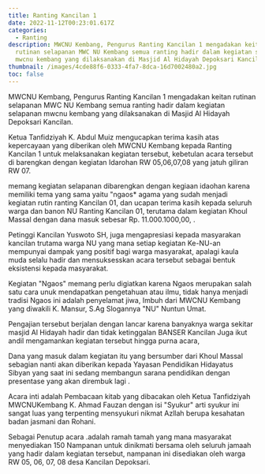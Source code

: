```yaml
---
title: Ranting Kancilan 1
date: 2022-11-12T00:23:01.617Z
categories:
  - Ranting
description: MWCNU Kembang, Pengurus Ranting Kancilan 1 mengadakan keitan
  rutinan selapanan MWC NU Kembang semua ranting hadir dalam kegiatan selapanan
  mwcnu kembang yang dilaksanakan di Masjid Al Hidayah Depoksari Kancilan.
thumbnail: /images/4cde88f6-0333-4fa7-8dca-16d7002480a2.jpg
toc: false
---
```

MWCNU Kembang, Pengurus Ranting Kancilan 1 mengadakan keitan rutinan selapanan MWC NU Kembang semua ranting hadir dalam kegiatan selapanan mwcnu kembang yang dilaksanakan di Masjid Al Hidayah Depoksari Kancilan.

Ketua Tanfidziyah K. Abdul Muiz mengucapkan terima kasih atas kepercayaan yang diberikan oleh MWCNU Kembang kepada Ranting Kancilan 1 untuk melaksanakan kegiatan tersebut, kebetulan acara tersebut di barengkan dengan kegiatan Idarohan RW 05,06,07,08 yang jatuh giliran RW 07.

memang kegiatan selapanan dibarengkan dengan kegiaan idaohan karena memiliki tema yang sama yaitu "ngaos* agama yang sudah menjadi kegiatan rutin ranting Kancilan 01, dan ucapan terima kasih kepada seluruh warga dan banon NU Ranting Kancilan 01, terutama dalam kegiatan Khoul Massal dengan dana masuk sebesar Rp. 11.000.1000,00, .

Petinggi Kancilan Yuswoto SH, juga mengapresiasi kepada masyarakan kancilan trutama warga NU yang mana setiap kegiatan Ke-NU-an mempunyai dampak yang positif bagi warga masyarakat, apalagi kaula muda selalu hadir dan mensuksesskan acara tersebut sebagai bentuk eksistensi kepada masyarakat.

Kegiatan "Ngaos" memang perlu digiatkan karena Ngaos merupakan salah satu cara unuk mendapatkan pengetahuan atau ilmu, tidak hanya menjadi tradisi Ngaos ini adalah penyelamat jiwa, Imbuh dari MWCNU Kembang yang diwakili K. Mansur, S.Ag Slogannya "NU" Nuntun Umat.

Pengajian tersebut berjalan dengan lancar karena banyaknya warga sekitar masjid Al Hidayah hadir dan tidak ketinggalan BANSER Kancilan Juga ikut andil mengamankan kegiatan tersebut hingga purna acara,

Dana yang masuk dalam kegiatan itu yang bersumber dari Khoul Massal sebagian nanti akan diberikan kepada Yayasan Pendidikan Hidayatus Sibyan yang saat ini sedang membangun sarana pendidikan dengan presentase yang akan dirembuk lagi .

Acara inti adalah Pembacaan kitab yang dibacakan oleh Ketua Tanfidziyah MWCNUKembang K. Ahmad Fauzan dengan isi "Syukur" arti syukur ini sangat luas yang terpenting mensyukuri nikmat Azllah berupa kesahatan badan jasmani dan Rohani.

Sebagai Penutup acara .adalah ramah tamah yang mana masyarakat menyediakan 150 Nampanan untuk dinikmati bersama oleh seluruh jamaah yang hadir dalam kegiatan tersebut, nampanan ini disediakan oleh warga RW 05, 06, 07, 08 desa Kancilan Depoksari.